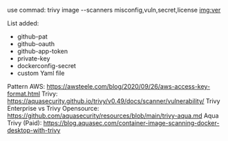 use commad: trivy image --scanners misconfig,vuln,secret,license  <img:ver>

List added: 
- github-pat
- github-oauth
- github-app-token
- private-key
- dockerconfig-secret
- custom Yaml file


Pattern AWS: https://awsteele.com/blog/2020/09/26/aws-access-key-format.html
Trivy: https://aquasecurity.github.io/trivy/v0.49/docs/scanner/vulnerability/
Trivy Enterprise vs Trivy Opensource: https://github.com/aquasecurity/resources/blob/main/trivy-aqua.md
Aqua Trivy (Paid): https://blog.aquasec.com/container-image-scanning-docker-desktop-with-trivy


